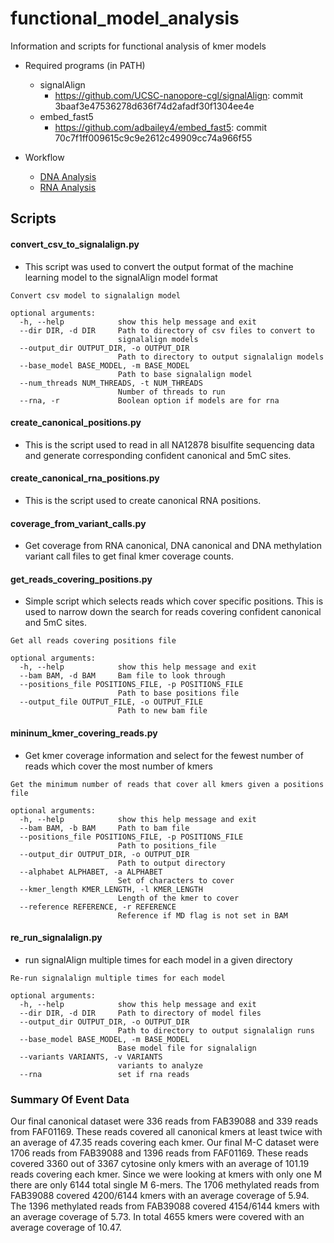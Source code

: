 # functional_model_analysis
Information and scripts for functional analysis of kmer models

*  Required programs (in PATH)
    * signalAlign 
        * https://github.com/UCSC-nanopore-cgl/signalAlign: commit 3baaf3e47536278d636f74d2afadf30f1304ee4e
    * embed_fast5 
        * https://github.com/adbailey4/embed_fast5: commit 70c7f1ff009615c9c9e2612c49909cc74a966f55

* Workflow
    * [DNA Analysis](DNA.md)
    * [RNA Analysis](RNA.md)


## Scripts
#### convert_csv_to_signalalign.py
* This script was used to convert the output format of the machine learning model to the signalAlign model format

```text
Convert csv model to signalalign model

optional arguments:
  -h, --help            show this help message and exit
  --dir DIR, -d DIR     Path to directory of csv files to convert to
                        signalalign models
  --output_dir OUTPUT_DIR, -o OUTPUT_DIR
                        Path to directory to output signalalign models
  --base_model BASE_MODEL, -m BASE_MODEL
                        Path to base signalalign model
  --num_threads NUM_THREADS, -t NUM_THREADS
                        Number of threads to run
  --rna, -r             Boolean option if models are for rna
```

#### create_canonical_positions.py
* This is the script used to read in all NA12878 bisulfite sequencing data and generate corresponding confident canonical and 5mC sites.  

#### create_canonical_rna_positions.py
* This is the script used to create canonical RNA positions.  

#### coverage_from_variant_calls.py
* Get coverage from RNA canonical, DNA canonical and DNA methylation variant call files to get final kmer coverage counts.  

#### get_reads_covering_positions.py
* Simple script which selects reads which cover specific positions. This is used to narrow down the search for reads covering confident canonical and 5mC sites.

```text
Get all reads covering positions file

optional arguments:
  -h, --help            show this help message and exit
  --bam BAM, -d BAM     Bam file to look through
  --positions_file POSITIONS_FILE, -p POSITIONS_FILE
                        Path to base positions file
  --output_file OUTPUT_FILE, -o OUTPUT_FILE
                        Path to new bam file

```

#### mininum_kmer_covering_reads.py

* Get kmer coverage information and select for the fewest number of reads which cover the most number of kmers

```text
Get the minimum number of reads that cover all kmers given a positions file

optional arguments:
  -h, --help            show this help message and exit
  --bam BAM, -b BAM     Path to bam file
  --positions_file POSITIONS_FILE, -p POSITIONS_FILE
                        Path to positions_file
  --output_dir OUTPUT_DIR, -o OUTPUT_DIR
                        Path to output directory
  --alphabet ALPHABET, -a ALPHABET
                        Set of characters to cover
  --kmer_length KMER_LENGTH, -l KMER_LENGTH
                        Length of the kmer to cover
  --reference REFERENCE, -r REFERENCE
                        Reference if MD flag is not set in BAM

```

#### re_run_signalalign.py

* run signalAlign multiple times for each model in a given directory

```text
Re-run signalalign multiple times for each model

optional arguments:
  -h, --help            show this help message and exit
  --dir DIR, -d DIR     Path to directory of model files
  --output_dir OUTPUT_DIR, -o OUTPUT_DIR
                        Path to directory to output signalalign runs
  --base_model BASE_MODEL, -m BASE_MODEL
                        Base model file for signalalign
  --variants VARIANTS, -v VARIANTS
                        variants to analyze
  --rna                 set if rna reads

```


### Summary Of Event Data

Our final canonical dataset were 336 reads from FAB39088 and 339 reads from FAF01169. These reads covered all canonical kmers at least twice with an average of 47.35 reads covering each kmer. Our final M-C dataset were 1706 reads from FAB39088 and 1396 reads from FAF01169. These reads covered 3360 out of 3367 cytosine only kmers with an average of 101.19 reads covering each kmer. Since we were looking at kmers with only one M there are only 6144 total single M 6-mers. The 1706 methylated reads from FAB39088 covered 4200/6144 kmers with an average coverage of 5.94. The 1396 methylated reads from FAB39088 covered 4154/6144 kmers with an average coverage of 5.73. In total 4655 kmers were covered with an average coverage of 10.47.

